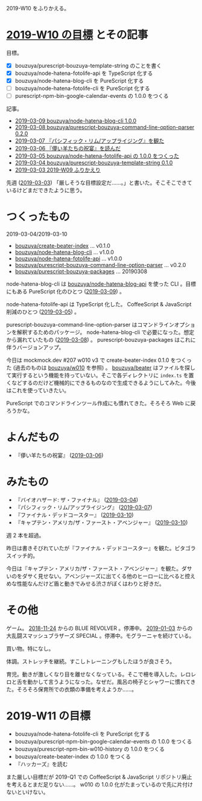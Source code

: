 2019-W10 をふりかえる。

# [2019-W10 の目標][2019-03-03] とその記事

目標。

- [x] bouzuya/purescript-bouzuya-template-string のことを書く
- [x] bouzuya/node-hatena-fotolife-api を TypeScript 化する
- [x] bouzuya/node-hatena-blog-cli を PureScript 化する
- [ ] bouzuya/node-hatena-fotolife-cli を PureScript 化する
- [ ] purescript-npm-bin-google-calendar-events の 1.0.0 をつくる

記事。

- [2019-03-09 bouzuya/node-hatena-blog-cli 1.0.0][2019-03-09]
- [2019-03-08 bouzuya/purescript-bouzuya-command-line-option-parser 0.2.0][2019-03-08]
- [2019-03-07 『パシフィック・リム/アップライジング』を観た][2019-03-07]
- [2019-03-06 『儚い羊たちの祝宴』を読んだ][2019-03-06]
- [2019-03-05 bouzuya/node-hatena-fotolife-api の 1.0.0 をつくった][2019-03-05]
- [2019-03-04 bouzuya/purescript-bouzuya-template-string 0.1.0][2019-03-04]
- [2019-03-03 2019-W09 ふりかえり][2019-03-03]

先週 ([2019-03-03][]) 「厳しそうな目標設定だ……。」と書いた。そこそこできているけどまだできたように思う。

# つくったもの

2019-03-04/2019-03-10

- [bouzuya/create-beater-index][] ... v0.1.0
- [bouzuya/node-hatena-blog-cli][] ... v1.0.0
- [bouzuya/node-hatena-fotolife-api][] ... v1.0.0
- [bouzuya/purescript-bouzuya-command-line-option-parser][] ... v0.2.0
- [bouzuya/purescript-bouzuya-packages][] ... 20190308

node-hatena-blog-cli は [bouzuya/node-hatena-blog-api][] を使った CLI 。目標にもある PureScript 化のひとつ ([2019-03-09][]) 。

node-hatena-fotolife-api は TypeScript 化した。 CoffeeScript & JavaScript 削減のひとつ ([2019-03-05][]) 。

purescript-bouzuya-command-line-option-parser はコマンドラインオプションを解釈するためのパッケージ。 node-hatena-blog-cli で必要になった。想定から漏れていたもの ([2019-03-08][]) 。 purescript-bouzuya-packages はこれに伴うバージョンアップ。

今日は mockmock.dev #207 w010 v3 で create-beater-index 0.1.0 をつくった (過去のものは [bouzuya/w010][] を参照) 。 [bouzuya/beater][] はファイルを探して実行するという機能を持っていない。そこで各ディレクトリに `index.ts` を置くなどするのだけど機械的にできるものなので生成できるようにしてみた。今後はこれを使っていきたい。

PureScript でのコマンドラインツール作成にも慣れてきた。そろそろ Web に戻ろうかな。

# よんだもの

- 『儚い羊たちの祝宴』 ([2019-03-06][])

# みたもの

- 『バイオハザード: ザ・ファイナル』 ([2019-03-04][])
- 『パシフィック・リム/アップライジング』 ([2019-03-07][])
- 『ファイナル・デッドコースター』 ([2019-03-10][])
- 『キャプテン・アメリカ/ザ・ファースト・アベンジャー』 ([2019-03-10][])

週 2 本を超過。

昨日は書きそびれていたが『ファイナル・デッドコースター』を観た。ピタゴラスイッチ的。

今日は『キャプテン・アメリカ/ザ・ファースト・アベンジャー』を観た。ダサいのをダサく見せない。アベンジャーズに出てくる他のヒーローに比べると控えめな性能なんだけど盾と動きでみせる渋さがぼくはわりと好きだ。

# その他

ゲーム。 [2018-11-24][] からの BLUE REVOLVER 。停滞中。 [2019-01-03][] からの大乱闘スマッシュブラザーズ SPECIAL 。停滞中。モグラーニャを続けている。

買い物。特になし。

体調。ストレッチを継続。すこしトレーニングもしたほうが良さそう。

育児。動きが激しくなり目を離せなくなっている。そこで柵を導入した。レロレロと舌を動かして言うようになった。なぜだ。風呂の椅子とシャワーに慣れてきた。そろそろ保育所での衣類の準備を考えようか……。

# 2019-W11 の目標

- bouzuya/node-hatena-fotolife-cli を PureScript 化する
- bouzuya/purescript-npm-bin-google-calendar-events の 1.0.0 をつくる
- bouzuya/purescript-npm-bin-w010-history の 1.0.0 をつくる
- bouzuya/create-beater-index の 1.0.0 をつくる
- 『ハッカーズ』を読む

また厳しい目標だが 2019-Q1 での CoffeeScript & JavaScript リポジトリ廃止を考えるとまだ足りない……。 w010 の 1.0.0 化がたまっているので先に片付けないといけない。

[2018-11-24]: https://blog.bouzuya.net/2018/11/24/
[2019-01-03]: https://blog.bouzuya.net/2019/01/03/
[2019-03-03]: https://blog.bouzuya.net/2019/03/03/
[2019-03-04]: https://blog.bouzuya.net/2019/03/04/
[2019-03-05]: https://blog.bouzuya.net/2019/03/05/
[2019-03-06]: https://blog.bouzuya.net/2019/03/06/
[2019-03-07]: https://blog.bouzuya.net/2019/03/07/
[2019-03-08]: https://blog.bouzuya.net/2019/03/08/
[2019-03-09]: https://blog.bouzuya.net/2019/03/09/
[2019-03-10]: https://blog.bouzuya.net/2019/03/10/
[bouzuya/beater]: https://github.com/bouzuya/beater
[bouzuya/create-beater-index]: https://github.com/bouzuya/create-beater-index
[bouzuya/node-hatena-blog-api]: https://github.com/bouzuya/node-hatena-blog-api
[bouzuya/node-hatena-blog-cli]: https://github.com/bouzuya/node-hatena-blog-cli
[bouzuya/node-hatena-fotolife-api]: https://github.com/bouzuya/node-hatena-fotolife-api
[bouzuya/purescript-bouzuya-command-line-option-parser]: https://github.com/bouzuya/purescript-bouzuya-command-line-option-parser
[bouzuya/purescript-bouzuya-packages]: https://github.com/bouzuya/purescript-bouzuya-packages
[bouzuya/w010]: https://github.com/bouzuya/w010
